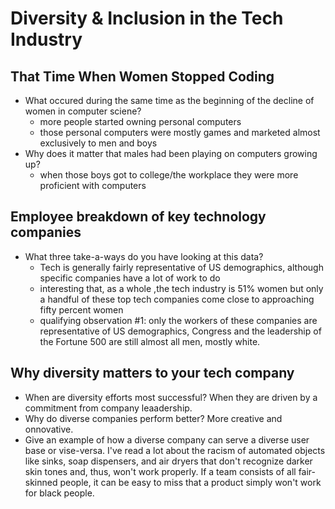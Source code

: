 # Diversity & Inclusion in the Tech Industry

## That Time When Women Stopped Coding
- What occured during the same time as the beginning of the decline of women in computer sciene?
  - more people started owning personal computers
  - those personal computers were mostly games and marketed almost exclusively to men and boys
- Why does it matter that males had been playing on computers growing up?
  - when those boys got to college/the workplace they were more proficient with computers

## Employee breakdown of key technology companies
- What three take-a-ways do you have looking at this data?
  - Tech is generally fairly representative of US demographics, although specific companies have a lot of work to do
  - interesting that, as a whole ,the tech industry is 51% women but only a handful of these top tech companies come close to approaching fifty percent women
  - qualifying observation #1: only the workers of these companies are representative of US demographics, Congress and the leadership of the Fortune 500 are still almost all men, mostly white.

## Why diversity matters to your tech company
- When are diversity efforts most successful? When they are driven by a commitment from company leaadership.
- Why do diverse companies perform better? More creative and onnovative.
- Give an example of how a diverse company can serve a diverse user base or vise-versa. I've read a lot about the racism of automated objects like sinks, soap dispensers, and air dryers that don't recognize darker skin tones and, thus, won't work properly. If a team consists of all fair-skinned people, it can be easy to miss that a product simply won't work for black people.